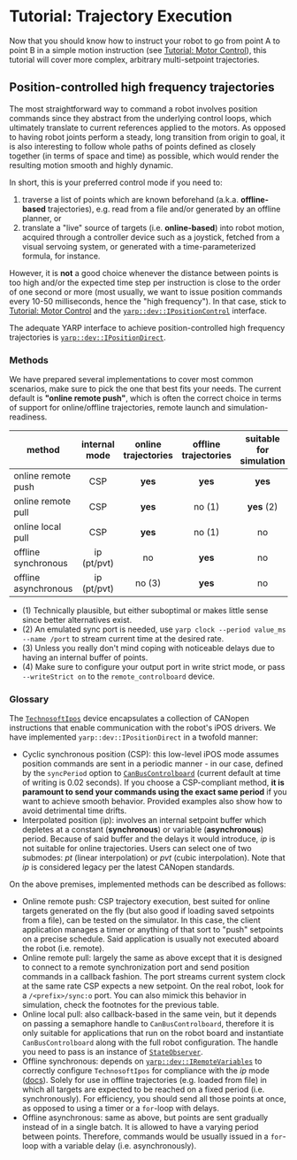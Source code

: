 # Tutorial: Trajectory Execution

Now that you should know how to instruct your robot to go from point A to point B in a simple motion instruction (see [Tutorial: Motor Control](./tutorial/motor.md)), this tutorial will cover more complex, arbitrary multi-setpoint trajectories.

## Position-controlled high frequency trajectories

The most straightforward way to command a robot involves position commands since they abstract from the underlying control loops, which ultimately translate to current references applied to the motors.
As opposed to having robot joints perform a steady, long transition from origin to goal, it is also interesting to follow whole paths of points defined as closely together (in terms of space and time) as possible, which would render the resulting motion smooth and highly dynamic.

In short, this is your preferred control mode if you need to:

1. traverse a list of points which are known beforehand (a.k.a. **offline-based** trajectories), e.g. read from a file and/or generated by an offline planner, or
2. translate a "live" source of targets (i.e. **online-based**) into robot motion, acquired through a controller device such as a joystick, fetched from a visual servoing system, or generated with a time-parameterized formula, for instance.

However, it is **not** a good choice whenever the distance between points is too high and/or the expected time step per instruction is close to the order of one second or more (most usually, we want to issue position commands every 10-50 milliseconds, hence the "high frequency").
In that case, stick to [Tutorial: Motor Control](./tutorial/motor.md) and the [`yarp::dev::IPositionControl`](http://www.yarp.it/git-master/classyarp_1_1dev_1_1IPositionControl.html) interface.

The adequate YARP interface to achieve position-controlled high frequency trajectories is [`yarp::dev::IPositionDirect`](http://www.yarp.it/git-master/classyarp_1_1dev_1_1IPositionDirect.html).

### Methods

We have prepared several implementations to cover most common scenarios, make sure to pick the one that best fits your needs.
The current default is **"online remote push"**, which is often the correct choice in terms of support for online/offline trajectories, remote launch and simulation-readiness.

| method               | internal<br>mode | online<br>trajectories | offline<br>trajectories | suitable for<br>simulation | variable<br>period | launched<br>locally | launched<br>remotely | examples |
|----------------------|:----------------:|:----------------------:|:-----------------------:|:--------------------------:|:------------------:|:-------------------:|:--------------------:|:--------:|
| online remote push   |        CSP       |         **yes**        |         **yes**         |           **yes**          |         no         |       **yes**       |        **yes**       | [C++](https://roboticslab-uc3m.github.io/yarp-devices/exampleOnlineTrajectoryRemotePush_8cpp-example.html), [Python](https://roboticslab-uc3m.github.io/yarp-devices/exampleOnlineTrajectoryRemotePush_8py-example.html) |
| online remote pull   |        CSP       |         **yes**        |          no (1)         |         **yes** (2)        |         no         |        no (1)       |        **yes**       | [C++](https://roboticslab-uc3m.github.io/yarp-devices/exampleOnlineTrajectoryRemotePull_8cpp-example.html), [Python](https://roboticslab-uc3m.github.io/yarp-devices/exampleOnlineTrajectoryRemotePull_8py-example.html) |
| online local pull    |        CSP       |         **yes**        |          no (1)         |             no             |         no         |       **yes**       |          no          | [C++](https://roboticslab-uc3m.github.io/yarp-devices/exampleOnlineTrajectoryLocalPull_8cpp-example.html) |
| offline synchronous  |    ip (pt/pvt)   |           no           |         **yes**         |             no             |         no         |       **yes**       |      **yes** (4)     | [C++](https://roboticslab-uc3m.github.io/yarp-devices/exampleOfflineTrajectorySync_8cpp-example.html), [Python](https://roboticslab-uc3m.github.io/yarp-devices/exampleOfflineTrajectorySync_8py-example.html) |
| offline asynchronous |    ip (pt/pvt)   |         no (3)         |         **yes**         |             no             |       **yes**      |       **yes**       |        **yes**       | [C++](https://roboticslab-uc3m.github.io/yarp-devices/exampleOfflineTrajectoryAsync_8cpp-example.html), [Python](https://roboticslab-uc3m.github.io/yarp-devices/exampleOfflineTrajectoryAsync_8py-example.html) |

- (1) Technically plausible, but either suboptimal or makes little sense since better alternatives exist.
- (2) An emulated sync port is needed, use `yarp clock --period value_ms --name /port` to stream current time at the desired rate.
- (3) Unless you really don't mind coping with noticeable delays due to having an internal buffer of points.
- (4) Make sure to configure your output port in write strict mode, or pass `--writeStrict on` to the `remote_controlboard` device.

### Glossary

The [`TechnosoftIpos`](https://github.com/roboticslab-uc3m/yarp-devices/tree/master/libraries/YarpPlugins/TechnosoftIpos) device encapsulates a collection of CANopen instructions that enable communication with the robot's iPOS drivers.
We have implemented `yarp::dev::IPositionDirect` in a twofold manner:

- Cyclic synchronous position (CSP): this low-level iPOS mode assumes position commands are sent in a periodic manner - in our case, defined by the `syncPeriod` option to [`CanBusControlboard`](https://github.com/roboticslab-uc3m/yarp-devices/tree/master/libraries/YarpPlugins/CanBusControlboard) (current default at time of writing is 0.02 seconds). If you choose a CSP-compliant method, **it is paramount to send your commands using the exact same period** if you want to achieve smooth behavior. Provided examples also show how to avoid detrimental time drifts.
- Interpolated position (ip): involves an internal setpoint buffer which depletes at a constant (**synchronous**) or variable (**asynchronous**) period. Because of said buffer and the delays it would introduce, *ip* is not suitable for online trajectories. Users can select one of two submodes: *pt* (linear interpolation) or *pvt* (cubic interpolation). Note that *ip* is considered legacy per the latest CANopen standards.

On the above premises, implemented methods can be described as follows:

- Online remote push: CSP trajectory execution, best suited for online targets generated on the fly (but also good if loading saved setpoints from a file), can be tested on the simulator. In this case, the client application manages a timer or anything of that sort to "push" setpoints on a precise schedule. Said application is usually not executed aboard the robot (i.e. remote).
- Online remote pull: largely the same as above except that it is designed to connect to a remote synchronization port and send position commands in a callback fashion. The port streams current system clock at the same rate CSP expects a new setpoint. On the real robot, look for a `/<prefix>/sync:o` port. You can also mimick this behavior in simulation, check the footnotes for the previous table.
- Online local pull: also callback-based in the same vein, but it depends on passing a semaphore handle to `CanBusControlboard`, therefore it is only suitable for applications that run on the robot board and instantiate `CanBusControlboard` along with the full robot configuration. The handle you need to pass is an instance of [`StateObserver`](https://roboticslab-uc3m.github.io/yarp-devices/classroboticslab_1_1StateObserver.html).
- Offline synchronous: depends on [`yarp::dev::IRemoteVariables`](http://www.yarp.it/git-master/classyarp_1_1dev_1_1IRemoteVariables.html) to correctly configure `TechnosoftIpos` for compliance with the *ip* mode ([docs](https://roboticslab-uc3m.github.io/yarp-devices/md_libraries_YarpPlugins_CanBusControlboard_README.html)). Solely for use in offline trajectories (e.g. loaded from file) in which all targets are expected to be reached on a fixed period (i.e. synchronously). For efficiency, you should send all those points at once, as opposed to using a timer or a `for`-loop with delays.
- Offline asynchronous: same as above, but points are sent gradually instead of in a single batch. It is allowed to have a varying period between points. Therefore, commands would be usually issued in a `for`-loop with a variable delay (i.e. asynchronously).
